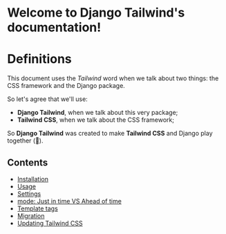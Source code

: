 # Welcome to Django Tailwind's documentation!

# Definitions

This document uses the *Tailwind* word when we talk about two things: the CSS framework and the Django package.

So let's agree that we'll use:
* **Django Tailwind**, when we talk about this very package;
* **Tailwind CSS**, when we talk about the CSS framework;

So **Django Tailwind** was created to make **Tailwind CSS** and Django play together (💚).

Contents
--------
* [Installation](installation.md)
* [Usage](usage.md)
* [Settings](settings.md)
* [mode: Just in time VS Ahead of time](jit-vs-aot.md)
* [Template tags](templatetags.md)
* [Migration](migration.md)
* [Updating Tailwind CSS](updating.md)

